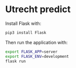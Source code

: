 # Utrecht predict

Install Flask with:

```bash
pip3 install Flask
```

Then run the application with:

```bash
export FLASK_APP=server
export FLASK_ENV=development
flask run
```
